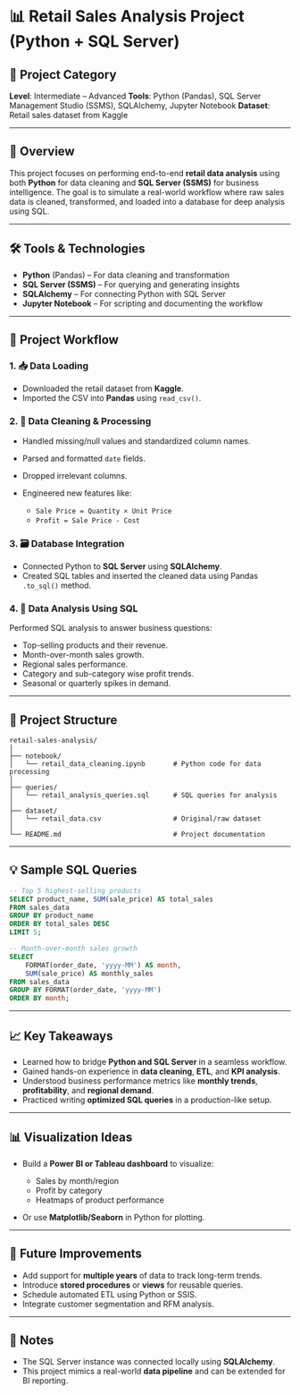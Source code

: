 # 📊 Retail Sales Analysis Project (Python + SQL Server)

## 📁 Project Category

**Level**: Intermediate – Advanced
**Tools**: Python (Pandas), SQL Server Management Studio (SSMS), SQLAlchemy, Jupyter Notebook
**Dataset**: Retail sales dataset from Kaggle

---

## 📌 Overview

This project focuses on performing end-to-end **retail data analysis** using both **Python** for data cleaning and **SQL Server (SSMS)** for business intelligence. The goal is to simulate a real-world workflow where raw sales data is cleaned, transformed, and loaded into a database for deep analysis using SQL.

---

## 🛠️ Tools & Technologies

* **Python** (Pandas) – For data cleaning and transformation
* **SQL Server (SSMS)** – For querying and generating insights
* **SQLAlchemy** – For connecting Python with SQL Server
* **Jupyter Notebook** – For scripting and documenting the workflow

---

## 🔄 Project Workflow

### 1. 📥 Data Loading

* Downloaded the retail dataset from **Kaggle**.
* Imported the CSV into **Pandas** using `read_csv()`.

### 2. 🧹 Data Cleaning & Processing

* Handled missing/null values and standardized column names.
* Parsed and formatted `date` fields.
* Dropped irrelevant columns.
* Engineered new features like:

  * `Sale Price = Quantity × Unit Price`
  * `Profit = Sale Price - Cost`

### 3. 🗃️ Database Integration

* Connected Python to **SQL Server** using **SQLAlchemy**.
* Created SQL tables and inserted the cleaned data using Pandas `.to_sql()` method.

### 4. 🧠 Data Analysis Using SQL

Performed SQL analysis to answer business questions:

* Top-selling products and their revenue.
* Month-over-month sales growth.
* Regional sales performance.
* Category and sub-category wise profit trends.
* Seasonal or quarterly spikes in demand.

---

## 📂 Project Structure

```
retail-sales-analysis/
│
├── notebook/
│   └── retail_data_cleaning.ipynb       # Python code for data processing
│
├── queries/
│   └── retail_analysis_queries.sql      # SQL queries for analysis
│
├── dataset/
│   └── retail_data.csv                  # Original/raw dataset
│
└── README.md                            # Project documentation
```

---

## 💡 Sample SQL Queries

```sql
-- Top 5 highest-selling products
SELECT product_name, SUM(sale_price) AS total_sales
FROM sales_data
GROUP BY product_name
ORDER BY total_sales DESC
LIMIT 5;

-- Month-over-month sales growth
SELECT 
    FORMAT(order_date, 'yyyy-MM') AS month,
    SUM(sale_price) AS monthly_sales
FROM sales_data
GROUP BY FORMAT(order_date, 'yyyy-MM')
ORDER BY month;
```

---

## 📈 Key Takeaways

* Learned how to bridge **Python and SQL Server** in a seamless workflow.
* Gained hands-on experience in **data cleaning**, **ETL**, and **KPI analysis**.
* Understood business performance metrics like **monthly trends**, **profitability**, and **regional demand**.
* Practiced writing **optimized SQL queries** in a production-like setup.

---

## 📊 Visualization Ideas

* Build a **Power BI or Tableau dashboard** to visualize:

  * Sales by month/region
  * Profit by category
  * Heatmaps of product performance
* Or use **Matplotlib/Seaborn** in Python for plotting.

---

## 🚀 Future Improvements

* Add support for **multiple years** of data to track long-term trends.
* Introduce **stored procedures** or **views** for reusable queries.
* Schedule automated ETL using Python or SSIS.
* Integrate customer segmentation and RFM analysis.

---

## 📌 Notes

* The SQL Server instance was connected locally using **SQLAlchemy**.
* This project mimics a real-world **data pipeline** and can be extended for BI reporting.



